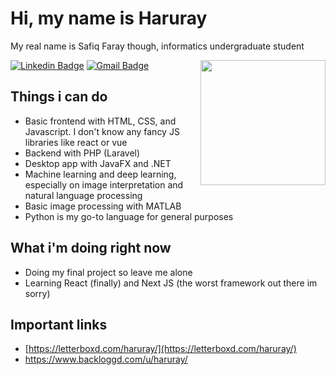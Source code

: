 # Hi, my name is Haruray
My real name is Safiq Faray though, informatics undergraduate student

<img align='right' src='https://cdn.discordapp.com/attachments/1141966002129748021/1157642075811090503/literally_me.gif?ex=651959b2&is=65180832&hm=da0e940640bcbfef51d4c9204eab601e5298e8c5062cc2f13047e8655debf371&' width='200"'>

[![Linkedin Badge](https://img.shields.io/badge/-safiqfaray-blue?style=flat-square&logo=Linkedin&logoColor=white&link=https://www.linkedin.com/in/safiq-faray/)](https://www.linkedin.com/in/safiq-faray/) 
[![Gmail Badge](https://img.shields.io/badge/-syafiqfaray3@gmail.com-c14438?style=flat-square&logo=Gmail&logoColor=white&link=mailto:syafiqfaray3@gmail.com)](mailto:syafiqfaray3@gmail.com)

## Things i can do
- Basic frontend with HTML, CSS, and Javascript. I don't know any fancy JS libraries like react or vue
- Backend with PHP (Laravel)
- Desktop app with JavaFX and .NET
- Machine learning and deep learning, especially on image interpretation and natural language processing
- Basic image processing with MATLAB
- Python is my go-to language for general purposes
## What i'm doing right now
- Doing my final project so leave me alone
- Learning React (finally) and Next JS (the worst framework out there im sorry)
## Important links
- [https://letterboxd.com/haruray/](https://letterboxd.com/haruray/)
- https://www.backloggd.com/u/haruray/
